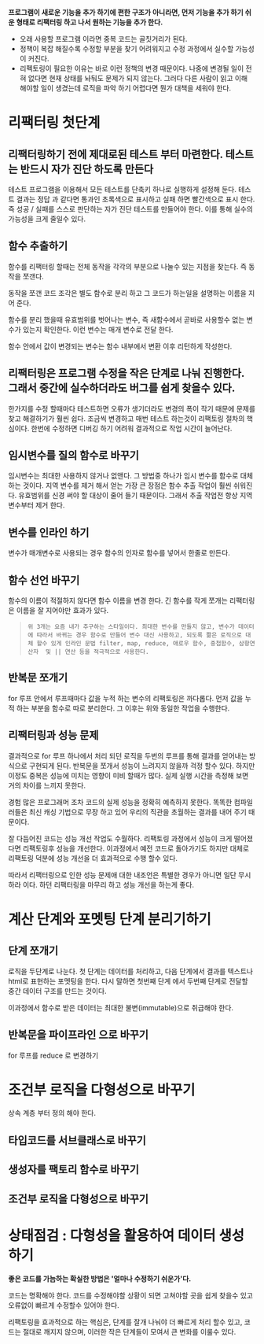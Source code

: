 

**프로그램이 새로운 기능을 추가 하기에 편한 구조가 아니라면, 먼저 기능을 추가 하기 쉬운 형태로 리팩터링 하고 나서 원하는 기능을 추가 한다.**

- 오래 사용할 프로그램 이라면 중복 코드는 골칫거리가 된다. 
- 정책이 복잡 해질수록 수정할 부분을 찾기 어려워지고 수정 과정에서 실수할 가능성이 커진다. 
- 리펙토링이 필요한 이유는 바로 이런 정책의 변경 때문이다. 나중에 변경될 일이 전혀 없다면 현재 상태를 놔둬도 문제가 되지 않는다. 그러다 다른 사람이 읽고 이해 해야할 일이 생겼는데 로직을 파악 하기 어렵다면 뭔가 대책을 세워야 한다. 

# 리팩터링 첫단계

## 리팩터링하기 전에 제대로된 테스트 부터 마련한다. 테스트는 반드시 자가 진단 하도록 만든다 

테스트 프로그램을 이용해서 모든 테스트를 단축키 하나로 실행하게 설정해 둔다. 테스트 결과는 정답 과 같다면 통과인 초록색으로 표시하고 실패 하면 빨간색으로 표시 한다. 즉 성공 / 실패를 스스로 판단하는 자가 진단 테스트를 만들어야 한다. 이를 통해 실수의 가능성을 크게 줄일수 있다.

## 함수 추출하기 

함수를 리팩터링 할때는 전체 동작을 각각의 부분으로 나눌수 있는 지점을 찾는다. 즉 동작을 쪼갠다.

동작을 쪼갠 코드 조각은 별도 함수로 분리 하고 그 코드가 하는일을 설명하는 이름을 지어 준다.

함수를 분리 했을때 유효범위를 벗어나는 변수, 즉 새함수에서 곧바로 사용할수 없는 변수가 있는지 확인한다. 이런 변수는 매개 변수로 전달 한다.

함수 안에서 값이 변경되는 변수는 함수 내부에서 변환 이후 리턴하게 작성한다.

## 리팩터링은 프로그램 수정을 작은 단계로 나눠 진행한다. 그래서 중간에 실수하더라도 버그를 쉽게 찾을수 있다.

한가지를 수정 할때마다 테스트하면 오류가 생기더라도 변경의 폭이 작기 때문에 문제를 찾고 해결하기가 훨씬 쉽다. 조금씩 변경하고 매번 테스트 하는것이 리팩토링 절차의 핵심이다. 한번에 수정하면 디버깅 하기 어려워 결과적으로 작업 시간이 늘어난다.

## 임시변수를 질의 함수로 바꾸기 

임시변수는 최대한 사용하지 않거나 없앤다. 그 방법중 하나가 임시 변수를 함수로 대체 하는 것이다. 지역 변수를 제거 해서 얻는 가장 큰 장점은 함수 추출 작업이 훨씬 쉬워진다. 유효범위를 신경 써야 할 대상이 줄어 들기 때문이다. 그래서 추출 작업전 항상 지역 변수부터 제거 한다.

## 변수를 인라인 하기

변수가 매개변수로 사용되는 경우 함수의 인자로 함수를 넣어서 한줄로 만든다.

## 함수 선언 바꾸기

함수의 이름이 적절하지 않다면 함수 이름을 변경 한다. 긴 함수를 작게 쪼개는 리팩터링은 이름을 잘 지어야만 효과가 있다.

>`위 3개는 요즘 내가 추구하는 스타일이다. 최대한 변수를 만들지 않고, 변수가 데이터에 따라서 바뀌는 경우 함수로 만들어 변수 대신 사용하고, 되도록 짦은 로직으로 대체 할수 있게 인라인 문법 filter, map, reduce, 애로우 함수, 중첩함수, 삼항연산자  및 || 연산 등을 적극적으로 사용한다.`

## 반복문 쪼개기 

for 루프 안에서 루프때마다 값을 누적 하는 변수의 리팩토링은 까다롭다. 먼저 값을 누적 하는 부분을 함수로 따로 분리한다. 그 이후는 위와 동일한 작업을 수행한다. 

## 리팩터링과 성능 문제

결과적으로 for 루프 하나에서 처리 되던 로직을 두번의 루프를 통해 결과를 얻어내는 방식으로 구현되게 된다. 반복문을 쪼개서 성능이 느려지지 않을까 걱정 할수 있다. 하지만 이정도 중복은 성능에 미치는 영향이 미비 할때가 많다. 실제 실행 시간을 측정해 보면 거의 차이를 느끼지 못한다.

경험 많은 프로그래머 조차 코드의 실제 성능을 정확히 예측하지 못한다. 똑똑한 컴파일러들은 최신 캐싱 기법으로 무장 하고 있어 우리의 직관을 초월하는 결과를 내어 주기 때문이다. 

잘 다듬어진 코드는 성능 개선 작업도 수월하다. 리팩토링 과정에서 성능이 크게 떨어졌다면 리팩토링후 성능을 개선한다. 이과정에서 예전 코드로 돌아가기도 하지만 대체로 리팩토링 덕분에 성능 개선을 더 효과적으로 수행 할수 있다.

따라서 리팩터링으로 인한 성능 문제애 대한 내조언은 특별한 경우가 아니면 일단 무시하라 이다. 하던 리팩터링을 마무리 하고 성능 개선을 하는게 좋다.

# 계산 단계와 포멧팅 단계 분리기하기 

## 단계 쪼개기 

로직을 두단계로 나눈다. 첫 단계는 데이터를 처리하고, 다음 단계에서 결과를 텍스트나 html로 표현하는 포멧팅을 한다. 다시 말하면 첫번째 단계 에서 두번째 단계로 전달할 중간 데이터 구조를 만드는 것이다. 

이과정에서 함수로 받은 데이터는 최대한 불변(immutable)으로 취급해야 한다. 

## 반복문을 파이프라인 으로 바꾸기

for 루프를 reduce 로 변경하기
# 조건부 로직을 다형성으로 바꾸기 

상속 계층 부터 정의 해야 한다. 

## 타입코드를 서브클래스로 바꾸기 

## 생성자를 팩토리 함수로 바꾸기

## 조건부 로직을 다형성으로 바꾸기 

# 상태점검 : 다형성을 활용하여 데이터 생성하기 

**좋은 코드를 가늠하는 확실한 방법은 '얼마나 수정하기 쉬운가'다.**

코드는 명확해야 한다. 코드를 수정해야할 상황이 되면 고쳐야할 곳을 쉽게 찾을수 있고 오류없이 빠르게 수정할수 있어야 한다. 

리팩토링을 효과적으로 하는 핵심은, 단계를 잘개 나눠야 더 빠르게 처리 할수 있고, 코드는 절대로 깨지지 않으며, 이러한 작은 단계들이 모여서 큰 변화를 이룰수 있다.


